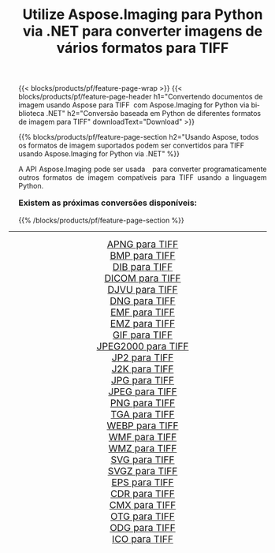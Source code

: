 ﻿---
title: Utilize Aspose.Imaging para Python via .NET para converter imagens de vários formatos para TIFF 
weight: 3920
url: /pt/python-net/conversion/to/tiff/ 
lang: pt
langdirlevel: 2
locales: zh-hans,ja,it,ru,de,es,fr,nl,id,lt,pl,pt,vi,tr,ko,zh-hant,ar,hi,th,sv,cs,uk,he
description: Você pode usar Aspose.Imaging para Python via biblioteca .NET para converter de uma variedade de formatos para TIFF
---

{{< blocks/products/pf/feature-page-wrap >}}
{{< blocks/products/pf/feature-page-header h1="Convertendo documentos de imagem usando Aspose para TIFF  com Aspose.Imaging for Python via biblioteca .NET" h2="Conversão baseada em Python de diferentes formatos de imagem para TIFF" downloadText="Download" >}}


{{% blocks/products/pf/feature-page-section  h2="Usando Aspose, todos os formatos de imagem suportados podem ser convertidos para TIFF usando Aspose.Imaging for Python via .NET" %}}
<p align=justify>A API Aspose.Imaging pode ser usada   para converter programaticamente outros formatos de imagem compatíveis para TIFF usando a linguagem Python.</p>
<h3 style="margin-top:16px;">
Existem as próximas conversões disponíveis:
</h3>
{{% /blocks/products/pf/feature-page-section %}}
<div class="container-fluid productfamilypage bg-gray">
    <div class="convertypes bg-gray agp-content section">
        <div class="container">
		<hr style="margin-left:-20px;"/>
		<div class="row other-converters" style="gap: 10px;font-size: 19px;text-align:center;">
		    <div class='col-md-3 other-converter remove-lp remove-rp'><a href="/imaging/pt/python-net/conversion/apng-to-tiff/" style="padding:15px;">APNG para TIFF</a></div>
<div class='col-md-3 other-converter remove-lp remove-rp'><a href="/imaging/pt/python-net/conversion/bmp-to-tiff/" style="padding:15px;">BMP para TIFF</a></div>
<div class='col-md-3 other-converter remove-lp remove-rp'><a href="/imaging/pt/python-net/conversion/dib-to-tiff/" style="padding:15px;">DIB para TIFF</a></div>
<div class='col-md-3 other-converter remove-lp remove-rp'><a href="/imaging/pt/python-net/conversion/dicom-to-tiff/" style="padding:15px;">DICOM para TIFF</a></div>
<div class='col-md-3 other-converter remove-lp remove-rp'><a href="/imaging/pt/python-net/conversion/djvu-to-tiff/" style="padding:15px;">DJVU para TIFF</a></div>
<div class='col-md-3 other-converter remove-lp remove-rp'><a href="/imaging/pt/python-net/conversion/dng-to-tiff/" style="padding:15px;">DNG para TIFF</a></div>
<div class='col-md-3 other-converter remove-lp remove-rp'><a href="/imaging/pt/python-net/conversion/emf-to-tiff/" style="padding:15px;">EMF para TIFF</a></div>
<div class='col-md-3 other-converter remove-lp remove-rp'><a href="/imaging/pt/python-net/conversion/emz-to-tiff/" style="padding:15px;">EMZ para TIFF</a></div>
<div class='col-md-3 other-converter remove-lp remove-rp'><a href="/imaging/pt/python-net/conversion/gif-to-tiff/" style="padding:15px;">GIF para TIFF</a></div>
<div class='col-md-3 other-converter remove-lp remove-rp'><a href="/imaging/pt/python-net/conversion/jpeg2000-to-tiff/" style="padding:15px;">JPEG2000 para TIFF</a></div>
<div class='col-md-3 other-converter remove-lp remove-rp'><a href="/imaging/pt/python-net/conversion/jp2-to-tiff/" style="padding:15px;">JP2 para TIFF</a></div>
<div class='col-md-3 other-converter remove-lp remove-rp'><a href="/imaging/pt/python-net/conversion/j2k-to-tiff/" style="padding:15px;">J2K para TIFF</a></div>
<div class='col-md-3 other-converter remove-lp remove-rp'><a href="/imaging/pt/python-net/conversion/jpg-to-tiff/" style="padding:15px;">JPG para TIFF</a></div>
<div class='col-md-3 other-converter remove-lp remove-rp'><a href="/imaging/pt/python-net/conversion/jpeg-to-tiff/" style="padding:15px;">JPEG para TIFF</a></div>
<div class='col-md-3 other-converter remove-lp remove-rp'><a href="/imaging/pt/python-net/conversion/png-to-tiff/" style="padding:15px;">PNG para TIFF</a></div>
<div class='col-md-3 other-converter remove-lp remove-rp'><a href="/imaging/pt/python-net/conversion/tga-to-tiff/" style="padding:15px;">TGA para TIFF</a></div>
<div class='col-md-3 other-converter remove-lp remove-rp'><a href="/imaging/pt/python-net/conversion/webp-to-tiff/" style="padding:15px;">WEBP para TIFF</a></div>
<div class='col-md-3 other-converter remove-lp remove-rp'><a href="/imaging/pt/python-net/conversion/wmf-to-tiff/" style="padding:15px;">WMF para TIFF</a></div>
<div class='col-md-3 other-converter remove-lp remove-rp'><a href="/imaging/pt/python-net/conversion/wmz-to-tiff/" style="padding:15px;">WMZ para TIFF</a></div>
<div class='col-md-3 other-converter remove-lp remove-rp'><a href="/imaging/pt/python-net/conversion/svg-to-tiff/" style="padding:15px;">SVG para TIFF</a></div>
<div class='col-md-3 other-converter remove-lp remove-rp'><a href="/imaging/pt/python-net/conversion/svgz-to-tiff/" style="padding:15px;">SVGZ para TIFF</a></div>
<div class='col-md-3 other-converter remove-lp remove-rp'><a href="/imaging/pt/python-net/conversion/eps-to-tiff/" style="padding:15px;">EPS para TIFF</a></div>
<div class='col-md-3 other-converter remove-lp remove-rp'><a href="/imaging/pt/python-net/conversion/cdr-to-tiff/" style="padding:15px;">CDR para TIFF</a></div>
<div class='col-md-3 other-converter remove-lp remove-rp'><a href="/imaging/pt/python-net/conversion/cmx-to-tiff/" style="padding:15px;">CMX para TIFF</a></div>
<div class='col-md-3 other-converter remove-lp remove-rp'><a href="/imaging/pt/python-net/conversion/otg-to-tiff/" style="padding:15px;">OTG para TIFF</a></div>
<div class='col-md-3 other-converter remove-lp remove-rp'><a href="/imaging/pt/python-net/conversion/odg-to-tiff/" style="padding:15px;">ODG para TIFF</a></div>
<div class='col-md-3 other-converter remove-lp remove-rp'><a href="/imaging/pt/python-net/conversion/ico-to-tiff/" style="padding:15px;">ICO para TIFF</a></div>
                </div>
        </div>
    </div>
</div>
<br/>

